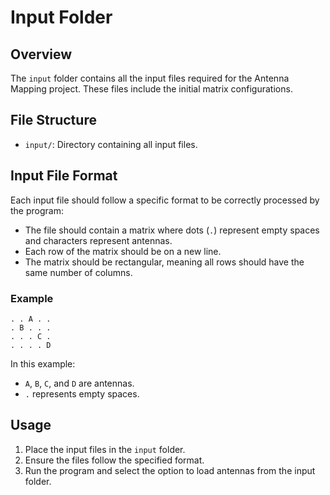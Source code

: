 # Input Folder

## Overview

The `input` folder contains all the input files required for the Antenna Mapping project. These files include the initial matrix configurations.

## File Structure

- `input/`: Directory containing all input files.

## Input File Format

Each input file should follow a specific format to be correctly processed by the program:

- The file should contain a matrix where dots (`.`) represent empty spaces and characters represent antennas.
- Each row of the matrix should be on a new line.
- The matrix should be rectangular, meaning all rows should have the same number of columns.

### Example

```
. . A . .
. B . . .
. . . C .
. . . . D
```

In this example:
- `A`, `B`, `C`, and `D` are antennas.
- `.` represents empty spaces.

## Usage

1. Place the input files in the `input` folder.
2. Ensure the files follow the specified format.
3. Run the program and select the option to load antennas from the input folder.